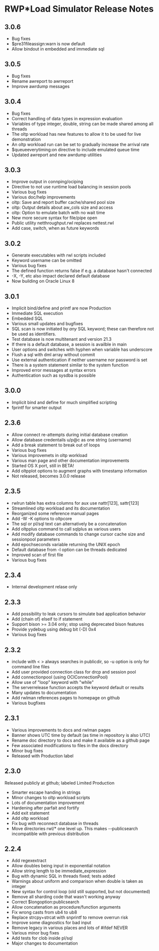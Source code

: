 # RWP\*Load Simulator Release Notes

## 3.0.6

* Bug fixes
* $pre31fileassign:warn is now default
* Allow bindout in embedded and immediate sql

## 3.0.5

* Bug fixes
* Rename awreport to awrreport
* Improve awrdump messages

## 3.0.4

* Bug fixes
* Correct handling of data types in expression evaluation
* Variables of type integer, double, string can be made shared among all threads
* The oltp workload has new features to allow it to be used for live demonstration
* An oltp workload run can be set to gradually increase the arrival rate
* $queueeverytiming:on directive to include emulated queue time
* Updated awreport and new awrdump utilities

## 3.0.3

* Improve output in connping/ociping
* Directive to not use runtime load balancing in session pools
* Various bug fixes
* Various doc/help improvements
* oltp: Save and report buffer cache/shared pool size
* oltp: Output details about aw\_cols size and access
* oltp: Option to emulate batch with no wait time
* New more secure syntax for file/pipe open
* Public utility netthroughput.rwl replaces nettest.rwl
* Add case, switch, when as future keywords

## 3.0.2

* Generate executables with rwl scripts included
* Keyword username can be omitted
* Various bug fixes
* The defined function returns false if e.g. a database hasn't connected
* -X, -Y, etc also impact declared default database
* Now building on Oracle Linux 8

## 3.0.1

* Implicit bind/define and printf are now Production
* Immediate SQL execution
* Embedded SQL
* Various small updates and bugfixes
* SQL scan is now initiated by _any_ SQL keyword; these can therefore not be used as identifiers.
* Test database is now multitenant and version 21.3
* If there is a default database, a session is availble in main
* User options and switches with hyphen when variable has underscore
* Flush a sql with dml array without commit
* Use external authentication if neither username nor password is set
* There is a system statement similar to the system function
* Improved error messages at syntax errors
* Authentication such as sysdba is possible

## 3.0.0

* Implicit bind and define for much simplified scripting
* fprintf for smarter output

## 2.3.6

* Allow connect re-attempts during initial database creation
* Allow database credentails u/p@c as one string (username)
* Add a break statement to break out of loops
* Various bug fixes
* Various improvemets in oltp workload
* Various man page and other documentation improvements
* Started OS X port, still in BETA!
* Add oltpplot options to augment graphs with timestamp information
* Not released, becomes 3.0.0 release

## 2.3.5

* rwlrun table has extra columns for aux use nattr[123], sattr[123]
* Streamlined oltp workload and its documentation
* Reorganized some reference manual pages
* Add -W -K options to oltpcore
* The sql or pl/sql text can alternatively be a concatenation
* Add oltpplus command to call sqlplus as various users
* Add modify database commands to change cursor cache size and sessionpool parameters
* Add epochseconds variable returning the UNIX epoch
* Default database from -l option can be threads dedicated
* Improved scan of first file
* Various bug fixes

## 2.3.4

* Internal development relase only

## 2.3.3

* Add possibility to leak cursors to simulate bad application behavior
* Add (chain of) elseif to if statement
* Support bison >= 3.04 only; stop using deprecated bison features
* Provide yydebug using debug bit (-D) 0x4
* Various bug fixes

## 2.3.2

* include with < > always searches in publicdir, so -u option is only for command line files
* Add user provided connection class for drcp and session pool
* Add connectionpool (using OCIConnectionPool)
* Allow use of "loop" keyword with "while"
* The serverrelease function accepts the keyword default or results
* Many updates to documentation
* Add rwlman references pages to homepage on github
* Various bugfixes

## 2.3.1

* Various improvements to docs and rwlman pages
* Banner shows UTC time by default (as time in repository is also UTC) 
* Rename doc directory to docs and make it available as a github page
* Few associated modifications to files in the docs directory
* Minor bug fixes
* Released with Production label

## 2.3.0

Released publicly at github; labeled Limited Production

* Smarter escape handing in strings
* Minor changes to oltp workload scripts
* Lots of documentation improvement
* Hardening after parfait and fortify
* Add exit statement
* Add oltp workload
* Fix bug with reconnect database in threads
* Move directories rwl/* one level up. This makes --publicsearch incompatible with previous distribution

## 2.2.4

* Add regexextract
* Allow doubles being input in exponential notation
* Allow string length to be immediate_expression
* Bug with dynamic SQL in threads fixed; tests added
* Warnings about uniform and comparison when double is taken as integer
* New syntax for control loop (old still supported, but not documented)
* Remove all sharding code that wasn't working anyway
* Correct $longoption:publicsearch 
* Allow concatenation as procedure/function arguments
* Fix wrong casts from ub4 to ub8
* Replace strcpy+strcat with snprintf to remove overrun risk
* Improve some diagnostics for bad input
* Remove legacy in various places and lots of #ifdef NEVER
* Various minor bug fixes
* Add tests for clob inside pl/sql
* Major changes to documentation

